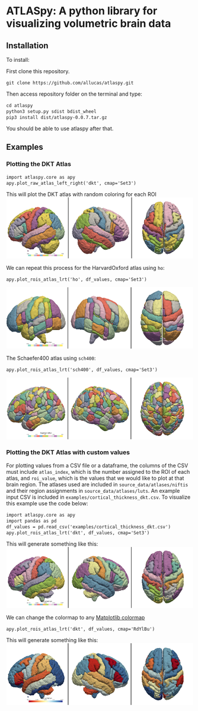 # ATLASpy: A python library for visualizing volumetric brain data

## Installation

To install:

First clone this repository.

```
git clone https://github.com/allucas/atlaspy.git
```

Then access repository folder on the terminal and type:

```
cd atlaspy
python3 setup.py sdist bdist_wheel
pip3 install dist/atlaspy-0.0.7.tar.gz
```

You should be able to use atlaspy after that.

## Examples

### Plotting the DKT Atlas

```
import atlaspy.core as apy
apy.plot_raw_atlas_left_right('dkt', cmap='Set3')
```

This will plot the DKT atlas with random coloring for each ROI 
![DKT Atlas](./examples/dkt_example.png)

We can repeat this process for the HarvardOxford atlas using `ho`:
```
apy.plot_rois_atlas_lrt('ho', df_values, cmap='Set3')
```
![HO Atlas](./examples/ho_example.png)

The Schaefer400 atlas using `sch400`:
```
apy.plot_rois_atlas_lrt('sch400', df_values, cmap='Set3')
```
![Sch400 Atlas](./examples/sch400_example.png)



### Plotting the DKT Atlas with custom values

For plotting values from a CSV file or a dataframe, the columns of the CSV must include `atlas_index`, which is the number assigned to the ROI of each atlas, and `roi_value`, which is the values that we would like to plot at that brain region. The atlases used are included in `source_data/atlases/niftis` and their region assignments in `source_data/atlases/luts`. An example input CSV is included in `examples/cortical_thickness_dkt.csv`. To visualize this example use the code below:

```
import atlaspy.core as apy
import pandas as pd
df_values = pd.read_csv('examples/cortical_thickness_dkt.csv')
apy.plot_rois_atlas_lrt('dkt', df_values, cmap='Set3')
```

This will generate something like this:
![DKT Atlas](./examples/example2_set3.png)


We can change the colormap to any [Matplotlib colormap](https://matplotlib.org/stable/tutorials/colors/colormaps.html)

```
apy.plot_rois_atlas_lrt('dkt', df_values, cmap='RdYlBu')
```
This will generate something like this:
![Alt Text](./examples/example2_rdylbu.png)


